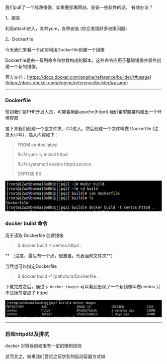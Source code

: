 我们pull了一个纯净镜像，如果要部署网站、安装一些软件的话， 有啥办法？

1、硬来

利用attach进入，各种yum，各种安装 \(你会发现好多权限问题\)

2、Dockerfile

今天我们来看一下如何利用Dockerfile创建一个镜像

Dockerfile是由一系列命令和参数构成的脚本，这些命令应用于基础镜像并最终创建一个新的镜像。

官方文档：[https://docs.docker.com/engine/reference/builder/\#usage](https://docs.docker.com/engine/reference/builder/#usage)

---

### Dockerfile

譬如我们是PHP开发人员，可能要用到apache\(httpd\).我们希望直接构建出一个环境容器

接下来我们创建一个空文件夹，CD进入。然后创建一个文件叫做 Dockerfile \(注意大小写\)，插入内容如下：

> FROM centos:latest
>
> RUN yum -y install httpd
>
> RUN  systemctl enable httpd.service
>
> EXPOSE 80

![](/assets/659659569import.png)

### docker build 命令

用于读取 Dockerfile 创建镜像

> $ docker build -t centos:httpd .

** （注意，最后有一个点，很重要。代表当前文件夹**）

当然也可以指定Dockerfile

> $ docker build -f /path/to/a/Dockerfile .

下载完成之后，通过 `$ docker images` 可以看到出现了一个新镜像叫做centos 只不过标签变成了 httpd

![](/assets/213123123import.png)

---

### 启动httpd以及排坑

docker 对容器的权限有一定的限制规则

总而言之，如果我们尝试之前学到的启动容器方式如




